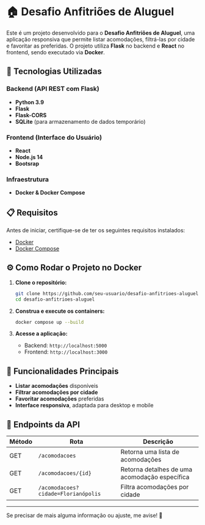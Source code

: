 # 🏠 Desafio Anfitriões de Aluguel

Este é um projeto desenvolvido para o **Desafio Anfitriões de Aluguel**, uma aplicação responsiva que permite listar acomodações, filtrá-las por cidade e favoritar as preferidas. O projeto utiliza **Flask** no backend e **React** no frontend, sendo executado via **Docker**.

## 🚀 Tecnologias Utilizadas

### **Backend** (API REST com Flask)

- **Python 3.9**
- **Flask**
- **Flask-CORS**
- **SQLite** (para armazenamento de dados temporário)

### **Frontend** (Interface do Usuário)

- **React**
- **Node.js 14**
- **Bootsrap**

### **Infraestrutura**

- **Docker & Docker Compose**

## 📋 Requisitos

Antes de iniciar, certifique-se de ter os seguintes requisitos instalados:

- [Docker](https://www.docker.com/get-started)
- [Docker Compose](https://docs.docker.com/compose/install/)

## ⚙️ Como Rodar o Projeto no Docker

1. **Clone o repositório:**

   ```sh
   git clone https://github.com/seu-usuario/desafio-anfitrioes-aluguel.git
   cd desafio-anfitrioes-aluguel
   ```

2. **Construa e execute os containers:**

   ```sh
   docker compose up --build
   ```

3. **Acesse a aplicação:**

   - Backend: `http://localhost:5000`
   - Frontend: `http://localhost:3000`

## 🌟 Funcionalidades Principais

- **Listar acomodações** disponíveis
- **Filtrar acomodações por cidade**
- **Favoritar acomodações** preferidas
- **Interface responsiva**, adaptada para desktop e mobile

## 📡 Endpoints da API

| Método | Rota                                | Descrição                                     |
| ------ | ----------------------------------- | --------------------------------------------- |
| GET    | `/acomodacoes`                      | Retorna uma lista de acomodações              |
| GET    | `/acomodacoes/{id}`                 | Retorna detalhes de uma acomodação específica |
| GET    | `/acomodacoes?cidade=Florianópolis` | Filtra acomodações por cidade                 |

---

Se precisar de mais alguma informação ou ajuste, me avise! 🚀

